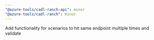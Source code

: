```yaml
---
"@azure-tools/cadl-ranch-api": minor
"@azure-tools/cadl-ranch": minor
---
```


Add functionality for scenarios to hit same endpoint multiple times and validate 
